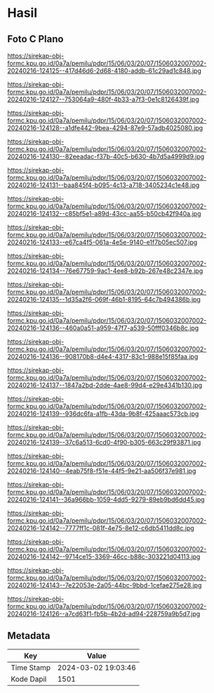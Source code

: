# Hasil

## Foto C Plano

https://sirekap-obj-formc.kpu.go.id/0a7a/pemilu/pdpr/15/06/03/20/07/1506032007002-20240216-124125--417d46d6-2d68-4180-addb-61c29ad1c848.jpg

https://sirekap-obj-formc.kpu.go.id/0a7a/pemilu/pdpr/15/06/03/20/07/1506032007002-20240216-124127--753064a9-480f-4b33-a7f3-0e1c8126439f.jpg

https://sirekap-obj-formc.kpu.go.id/0a7a/pemilu/pdpr/15/06/03/20/07/1506032007002-20240216-124128--a1dfe442-9bea-4294-87e9-57adb4025080.jpg

https://sirekap-obj-formc.kpu.go.id/0a7a/pemilu/pdpr/15/06/03/20/07/1506032007002-20240216-124130--82eeadac-f37b-40c5-b630-4b7d5a4999d9.jpg

https://sirekap-obj-formc.kpu.go.id/0a7a/pemilu/pdpr/15/06/03/20/07/1506032007002-20240216-124131--baa845f4-b095-4c13-a718-3405234c1e48.jpg

https://sirekap-obj-formc.kpu.go.id/0a7a/pemilu/pdpr/15/06/03/20/07/1506032007002-20240216-124132--c85bf5e1-a89d-43cc-aa55-b50cb42f940a.jpg

https://sirekap-obj-formc.kpu.go.id/0a7a/pemilu/pdpr/15/06/03/20/07/1506032007002-20240216-124133--e67ca4f5-061a-4e5e-9140-e1f7b05ec507.jpg

https://sirekap-obj-formc.kpu.go.id/0a7a/pemilu/pdpr/15/06/03/20/07/1506032007002-20240216-124134--76e67759-9ac1-4ee8-b92b-267e48c2347e.jpg

https://sirekap-obj-formc.kpu.go.id/0a7a/pemilu/pdpr/15/06/03/20/07/1506032007002-20240216-124135--1d35a2f6-069f-46b1-8195-64c7b494386b.jpg

https://sirekap-obj-formc.kpu.go.id/0a7a/pemilu/pdpr/15/06/03/20/07/1506032007002-20240216-124136--460a0a51-a959-47f7-a539-50fff0346b8c.jpg

https://sirekap-obj-formc.kpu.go.id/0a7a/pemilu/pdpr/15/06/03/20/07/1506032007002-20240216-124136--908170b8-d4e4-4317-83c1-988e15f85faa.jpg

https://sirekap-obj-formc.kpu.go.id/0a7a/pemilu/pdpr/15/06/03/20/07/1506032007002-20240216-124137--1847a2bd-2dde-4ae8-99d4-e29e4341b130.jpg

https://sirekap-obj-formc.kpu.go.id/0a7a/pemilu/pdpr/15/06/03/20/07/1506032007002-20240216-124139--936dc6fa-a1fb-43da-9b8f-425aaac573cb.jpg

https://sirekap-obj-formc.kpu.go.id/0a7a/pemilu/pdpr/15/06/03/20/07/1506032007002-20240216-124139--37c6a513-6cd0-4f90-b305-663c29f93871.jpg

https://sirekap-obj-formc.kpu.go.id/0a7a/pemilu/pdpr/15/06/03/20/07/1506032007002-20240216-124140--4eab75f8-f51e-44f5-9e21-aa506f37e981.jpg

https://sirekap-obj-formc.kpu.go.id/0a7a/pemilu/pdpr/15/06/03/20/07/1506032007002-20240216-124141--36a966bb-1059-4dd5-9279-89eb9bd6dd45.jpg

https://sirekap-obj-formc.kpu.go.id/0a7a/pemilu/pdpr/15/06/03/20/07/1506032007002-20240216-124142--7777ff1c-081f-4e75-8e12-c6db5411dd8c.jpg

https://sirekap-obj-formc.kpu.go.id/0a7a/pemilu/pdpr/15/06/03/20/07/1506032007002-20240216-124142--9714ce15-3369-46cc-b88c-303221d04113.jpg

https://sirekap-obj-formc.kpu.go.id/0a7a/pemilu/pdpr/15/06/03/20/07/1506032007002-20240216-124143--7e22053e-2a05-44bc-9bbd-1cefae275e28.jpg

https://sirekap-obj-formc.kpu.go.id/0a7a/pemilu/pdpr/15/06/03/20/07/1506032007002-20240216-124126--a7cd63f1-fb5b-4b2d-ad94-228759a9b5d7.jpg


## Metadata

| Key        | Value               |
| ---------- | ------------------- |
| Time Stamp | 2024-03-02 19:03:46 |
| Kode Dapil | 1501                |



